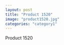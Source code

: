 ```yaml
---
layout: post
title: "Product 1520"
image: "product1520.jpg"
categories: "category1"
---
```

Product 1520
